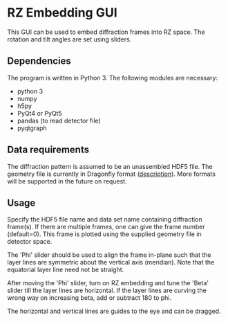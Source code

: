 # RZ Embedding GUI
This GUI can be used to embed diffraction frames into RZ space. The rotation
and tilt angles are set using sliders.

## Dependencies
The program is written in Python 3. The following modules are necessary:

 * python 3
 * numpy
 * h5py
 * PyQt4 or PyQt5
 * pandas (to read detector file)
 * pyqtgraph

## Data requirements
The diffraction pattern is assumed to be an unassembled HDF5 file. The geometry
file is currently in Dragonfly format ([description](https://github.com/duaneloh/Dragonfly/wiki/Data-stream-simulator#make_detector)).
More formats will be supported in the future on request.

## Usage
Specify the HDF5 file name and data set name containing diffraction frame(s).
If there are multiple frames, one can give the frame number (default=0). This
frame is plotted using the supplied geometry file in detector space. 

The 'Phi' slider should be used to align the frame in-plane such that the layer
lines are symmetric about the vertical axis (meridian). Note that the equatorial
layer line need not be straight.

After moving the 'Phi' slider, turn on RZ embedding and tune the 'Beta' slider
till the layer lines are horizontal. If the layer lines are curving the wrong
way on increasing beta, add or subtract 180 to phi.

The horizontal and vertical lines are guides to the eye and can be dragged.
